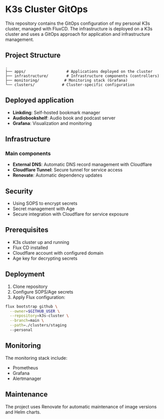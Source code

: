 # K3s Cluster GitOps

This repository contains the GitOps configuration of my personal K3s cluster, managed with FluxCD. The infrastructure is deployed on a K3s cluster and uses a GitOps approach for application and infrastructure management.

## Project Structure

```
.
├── apps/                  # Applications deployed on the cluster
├── infrastructure/        # Infrastructure components (controllers)
├── monitoring/           # Monitoring stack (Grafana)
└── clusters/            # Cluster-specific configuration
```

## Deployed application

- **Linkding**: Self-hosted bookmark manager 
- **Audiobookshelf**: Audio book and podcast server
- **Grafana**: Visualization and monitoring

## Infrastructure

### Main components

- **External DNS**: Automatic DNS record management with Cloudflare
- **Cloudflare Tunnel**: Secure tunnel for service access
- **Renovate**: Automatic dependency updates

## Security

- Using SOPS to encrypt secrets
- Secret management with Age
- Secure integration with Cloudflare for service exposure

## Prerequisites

- K3s cluster up and running
- Flux CD installed
- Cloudflare account with configured domain
- Age key for decrypting secrets

## Deployment

1. Clone repository
2. Configure SOPS/Age secrets
3. Apply Flux configuration:

```bash
flux bootstrap github \
  --owner=$GITHUB_USER \
  --repository=k3s-cluster \
  --branch=main \
  --path=./clusters/staging
  --personal
```

## Monitoring

The monitoring stack include:
- Prometheus
- Grafana
- Alertmanager

## Maintenance

The project uses Renovate for automatic maintenance of image versions and Helm charts.
